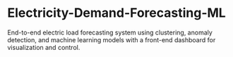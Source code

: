 # Electricity-Demand-Forecasting-ML
End-to-end electric load forecasting system using clustering, anomaly detection, and machine learning models with a front-end dashboard for visualization and control.
